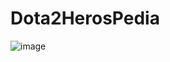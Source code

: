 # Dota2HerosPedia

![image](https://github.com/haifuyun/Dota2HerosPedia/blob/master/ShowGIF/01.gif?raw=true)

